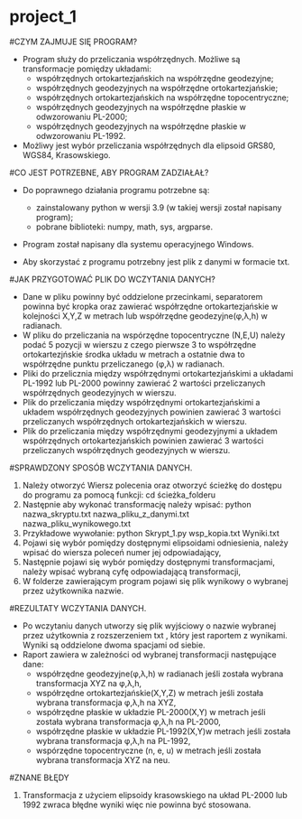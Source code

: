 # project_1

#CZYM ZAJMUJE SIĘ PROGRAM?
+ Program służy do przeliczania współrzędnych. Możliwe są transformacje pomiędzy układami:
    - współrzędnych ortokartezjańskich na współrzędne geodezyjne;
    - współrzędnych geodezyjnych na współrzędne ortokartezjańskie;
    - współrzędnych ortokartezjańskich na współrzędne topocentryczne;
    - współrzędnych geodezyjnych na współrzędne płaskie w odwzorowaniu PL-2000;
    - współrzędnych geodezyjnych na współrzędne płaskie w odwzorowaniu PL-1992.
+ Możliwy jest wybór przeliczania współrzędnych dla elipsoid GRS80, WGS84, Krasowskiego.

#CO JEST POTRZEBNE, ABY PROGRAM ZADZIAŁAŁ?
+ Do poprawnego działania programu potrzebne są: 
     - zainstalowany python w wersji 3.9 (w takiej wersji został napisany program);
     - pobrane biblioteki: numpy, math, sys, argparse.

+ Program został napisany dla systemu operacyjnego Windows.
+ Aby skorzystać z programu potrzebny jest plik z danymi w formacie txt.

#JAK PRZYGOTOWAĆ PLIK DO WCZYTANIA DANYCH?
  + Dane w pliku powinny być oddzielone przecinkami, separatorem powinna być kropka oraz zawierać współrzędne ortokartezjańskie w kolejności X,Y,Z w metrach lub współrzędne geodezyjne(φ,λ,h) w radianach. 
  + W pliku do przeliczania na wspórzędne topocentryczne (N,E,U) należy podać 5 pozycji w wierszu z czego pierwsze 3 to współrzędne ortokartezjńskie środka układu w metrach a ostatnie dwa to współrzędne punktu przeliczanego (φ,λ) w radianach.
  + Pliki do przelicznia między współrzędnymi ortokartezjańskimi a układami PL-1992 lub PL-2000 powinny zawierać 2 wartości przeliczanych współrzędnych geodezyjnych w wierszu.
  + Plik do przeliczania między współrzędnymi ortokartezjańskimi a układem współrzędnych geodezyjnych powinien zawierać 3 wartości przeliczanych współrzędnych ortokartezjańskich w wierszu.
  + Plik do przeliczania między współrzędnymi geodezyjnymi a układem współrzędnych ortokartezjańskich powinien zawierać 3 wartości przeliczanych współrzędnych geodezyjnych w wierszu.

#SPRAWDZONY SPOSÓB WCZYTANIA DANYCH.
  1) Należy otworzyć Wiersz polecenia oraz otworzyć ścieżkę do dostępu do programu za pomocą funkcji: cd ścieżka_folderu
  2) Następnie aby wykonać transformację należy wpisać: python nazwa_skryptu.txt nazwa_pliku_z_danymi.txt nazwa_pliku_wynikowego.txt
  3) Przykładowe wywołanie: python Skrypt_1.py wsp_kopia.txt Wyniki.txt
  4) Pojawi się wybór pomiędzy dostępnymi elipsoidami odniesienia, należy wpisać do wiersza poleceń numer jej odpowiadający,
  5) Następnie pojawi się wybór pomiędzy dostępnymi transformacjami, należy wpisać wybraną cyfę odpowiadającą transformacji,
  6) W folderze zawierającym program pojawi się plik wynikowy o wybranej przez użytkownika nazwie.
  
#REZULTATY WCZYTANIA DANYCH.
  + Po wczytaniu danych utworzy się plik wyjściowy o nazwie wybranej przez użytkownia z rozszerzeniem txt , który jest raportem z wynikami. Wyniki są oddzielone dwoma spacjami od siebie.
  + Raport zawiera w zależności od wybranej transformacji następujące dane:
      - współrzędne geodezyjne(φ,λ,h) w radianach jeśli została wybrana transformacja XYZ na φ,λ,h,
      - współrzędne ortokartezjańskie(X,Y,Z) w metrach jeśli została wybrana transformacja φ,λ,h na XYZ,
      - współrzędne płaskie w układzie PL-2000(X,Y) w metrach jeśli została wybrana transformacja φ,λ,h na PL-2000,
      - współrzędne płaskie w układzie PL-1992(X,Y)w metrach jeśli została wybrana transformacja φ,λ,h na PL-1992,
      - wspórzędne topocentryczne (n, e, u) w metrach jeśli została wybrana transformacja XYZ na neu.

  #ZNANE BŁĘDY
  1) Transformacja z użyciem elipsoidy krasowskiego na układ PL-2000 lub 1992 zwraca błędne wyniki więc nie powinna być stosowana.
  
